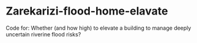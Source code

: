 # Zarekarizi-flood-home-elavate
Code for: Whether (and how high) to elevate a building to manage deeply uncertain riverine flood risks?
